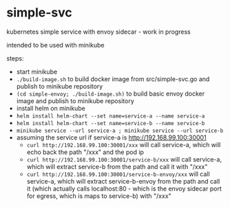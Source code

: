 # simple-svc
kubernetes simple service with envoy sidecar - work in progress

intended to be used with minikube

steps:
- start minikube
- `./build-image.sh` to build docker image from src/simple-svc.go and publish to minikube repository
- `(cd simple-envoy; ./build-image.sh)` to build basic envoy docker image and publish to minikube repository
- install helm on minikube
- `helm install helm-chart --set name=service-a --name service-a`
- `helm install helm-chart --set name=service-b --name service-b`
- `minikube service --url service-a ; minikube service --url service-b`
- assuming the service url if service-a is http://192.168.99.100:30001
  - `curl http://192.168.99.100:30001/xxx` will call service-a, which will echo back the path "/xxx" and the pod ip
  -  `curl http://192.168.99.100:30001/service-b/xxx` will call service-a, which will extract service-b from the path and call it with "/xxx"
  -  `curl http://192.168.99.100:30001/service-b-envoy/xxx` will call service-a, which will extract service-b-envoy from the path and call it (which actually calls localhost:80 - which is the envoy sidecar port for egress, which is maps to service-b) with "/xxx"
